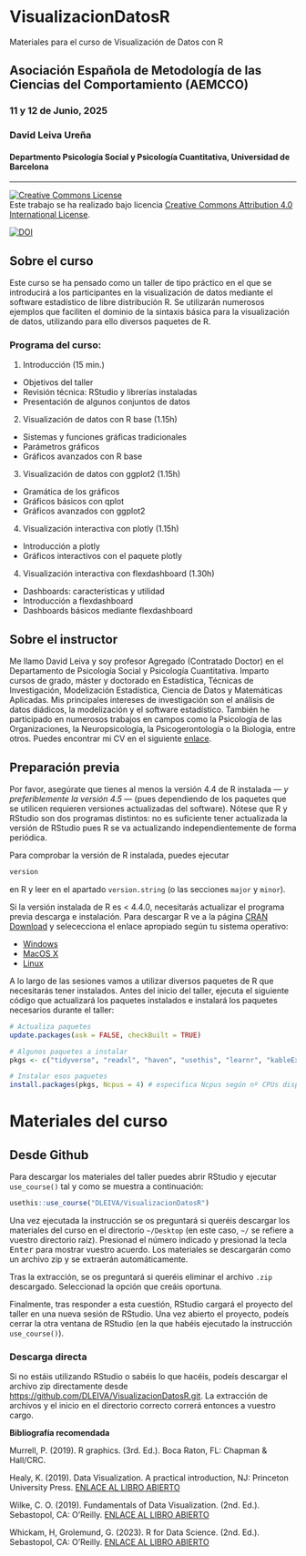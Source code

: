 # VisualizacionDatosR
Materiales para el curso de Visualización de Datos con R

## Asociación Española de Metodología de las Ciencias del Comportamiento (AEMCCO)

### 11 y 12 de Junio, 2025

### David Leiva Ureña

#### Departmento Psicología Social y Psicología Cuantitativa, Universidad de Barcelona

---

<a rel="license" href="http://creativecommons.org/licenses/by/4.0/"><img alt="Creative Commons License" style="border-width:0" src="https://i.creativecommons.org/l/by/4.0/88x31.png" /></a><br />Este trabajo se ha realizado bajo licencia <a rel="license" href="http://creativecommons.org/licenses/by/4.0/">Creative Commons Attribution 4.0 International License</a>.

[![DOI](https://zenodo.org/badge/DOI/10.5281/zenodo.8152802.svg)](https://doi.org/10.5281/zenodo.15574102)

## Sobre el curso

Este curso se ha pensado como un taller de tipo práctico en el que se introducirá a los participantes en la visualización de datos mediante el software estadístico de libre distribución R. Se utilizarán numerosos ejemplos que faciliten el dominio de la sintaxis básica para la visualización de datos, utilizando para ello diversos paquetes de R.

### Programa del curso:

1. Introducción (15 min.)
 - Objetivos del taller
 - Revisión técnica: RStudio y librerías instaladas
 - Presentación de algunos conjuntos de datos

2. Visualización de datos con R base (1.15h)
 - Sistemas y funciones gráficas tradicionales 
 - Parámetros gráficos
 - Gráficos avanzados con R base

3. Visualización de datos con ggplot2 (1.15h)
 - Gramática de los gráficos
 - Gráficos básicos con qplot
 - Gráficos avanzados con ggplot2

4. Visualización interactiva con plotly (1.15h)
 - Introducción a plotly
 - Gráficos interactivos con el paquete plotly

4. Visualización interactiva con flexdashboard (1.30h)
 - Dashboards: características y utilidad
 - Introducción a flexdashboard
 - Dashboards básicos mediante flexdashboard

## Sobre el instructor

Me llamo David Leiva y soy profesor Agregado (Contratado Doctor) en el Departamento de Psicología Social y Psicología Cuantitativa. Imparto cursos de grado, máster y doctorado en Estadística, Técnicas de Investigación, Modelización Estadística, Ciencia de Datos y Matemáticas Aplicadas. Mis principales intereses de investigación son el análisis de datos diádicos, la modelización y el software estadístico. También he participado en numerosos trabajos en campos como la Psicología de las Organizaciones, la Neuropsicología, la Psicogerontología o la Biología, entre otros. Puedes encontrar mi CV en el siguiente [enlace](https://github.com/DLEIVA/CV/blob/main/CV_DLU_2025.pdf).

## Preparación previa

Por favor, asegúrate que tienes al menos la versión 4.4 de R instalada &mdash; *y preferiblemente la versión 4.5* &mdash; (pues dependiendo de los paquetes que se utilicen requieren versiones actualizadas del software). Nótese que R y RStudio son dos programas distintos: no es suficiente tener actualizada la versión de RStudio pues R se va actualizando independientemente de forma periódica.

Para comprobar la versión de R instalada, puedes ejecutar

```r
version
```

en R y leer en el apartado `version.string` (o las secciones `major` y `minor`).

Si la versión instalada de R es < 4.4.0, necesitarás actualizar el programa previa descarga e instalación. Para descargar R ve a la página [CRAN Download](https://cran.r-project.org/) y selececciona el enlace apropiado según tu sistema operativo:

* [Windows](https://cran.r-project.org/bin/windows/)
* [MacOS X](https://cran.r-project.org/bin/macosx/)
* [Linux](https://cran.r-project.org/bin/linux/)

A lo largo de las sesiones vamos a utilizar diversos paquetes de R que necesitarás tener instalados. Antes del inicio del taller, ejecuta el siguiente código que actualizará los paquetes instalados e instalará los paquetes necesarios durante el taller:

```r
# Actualiza paquetes
update.packages(ask = FALSE, checkBuilt = TRUE)

# Algunos paquetes a instalar
pkgs <- c("tidyverse", "readxl", "haven", "usethis", "learnr", "kableExtra", "magick","gridExtra", "dslabs", "patchwork", "plotly", "gganimate", "car", "effects", "gapminder", "tidymodels", "modelr", "broom", "purrr", "tinytex", "knitr","xtable", "lorem"," flexdashboard")

# Instalar esos paquetes
install.packages(pkgs, Ncpus = 4) # especifica Ncpus según nº CPUs disponibles en tu ordenador
```

# Materiales del curso

## Desde Github

Para descargar los materiales del taller puedes abrir RStudio y ejecutar `use_course()` tal y como se muestra a continuación:

```r
usethis::use_course("DLEIVA/VisualizacionDatosR")
```

Una vez ejecutada la instrucción se os preguntará si queréis descargar los materiales del curso en el directorio `~/Desktop` (en este caso, `~/` se refiere a vuestro directorio raíz). Presionad el número indicado y presionad la tecla <kbd>Enter</kbd> para mostrar vuestro acuerdo. Los materiales se descargarán como un archivo zip y se extraerán automáticamente.

Tras la extracción, se os preguntará si queréis eliminar el archivo `.zip` descargado. Seleccionad la opción que creáis oportuna.

Finalmente, tras responder a esta cuestión, RStudio cargará el proyecto del taller en una nueva sesión de RStudio. Una vez abierto el proyecto, podeís cerrar la otra ventana de RStudio (en la que habéis ejecutado la instrucción `use_course()`).

### Descarga directa

Si no estáis utilizando RStudio o sabéis lo que hacéis, podeís descargar el archivo zip directamente desde <https://github.com/DLEIVA/VisualizacionDatosR.git>. La extracción de archivos y el inicio en el directorio correcto correrá entonces a vuestro cargo.


**Bibliografía recomendada**

Murrell, P. (2019). R graphics. (3rd. Ed.). Boca Raton, FL: Chapman & Hall/CRC.

Healy, K. (2019). Data Visualization. A practical introduction, NJ: Princeton University Press. [ENLACE AL LIBRO ABIERTO](https://socviz.co/index.html)

Wilke, C. O. (2019). Fundamentals of Data Visualization. (2nd. Ed.). Sebastopol,
CA: O’Reilly. [ENLACE AL LIBRO ABIERTO](https://clauswilke.com/dataviz/)

Whickam, H, Grolemund, G. (2023). R for Data Science. (2nd. Ed.). Sebastopol,
CA: O’Reilly. [ENLACE AL LIBRO ABIERTO](https://r4ds.hadley.nz/)